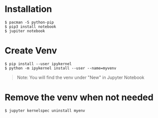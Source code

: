 # Installation

```
$ pacman -S python-pip
$ pip3 install notebook
$ jupiter notebook
``` 

# Create Venv

```
$ pip install --user ipykernel
$ python -m ipykernel install --user --name=myvenv
```
 > Note: You will find the venv under "New" in Jupyter Notebook

# Remove the venv when not needed 

```
$ jupyter kernelspec uninstall myenv
```
